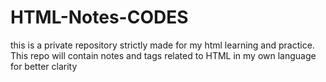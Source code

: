 # HTML-Notes-CODES
this is a private repository strictly made for my html learning and practice. This repo will contain notes and tags related to HTML in my own language for better clarity
